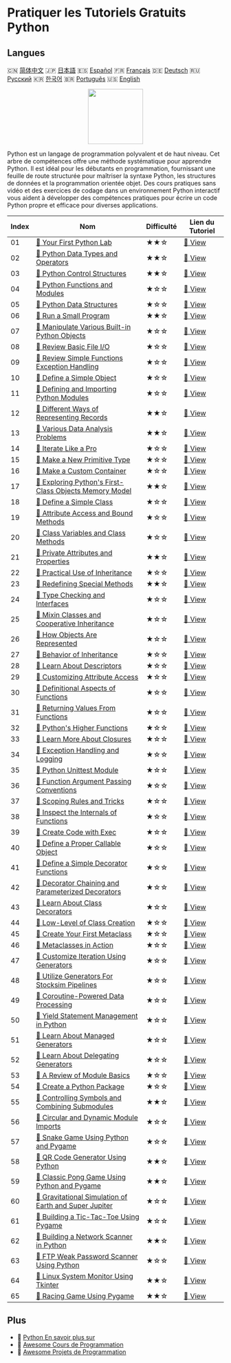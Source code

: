 # Pratiquer les Tutoriels Gratuits Python

## Langues

🇨🇳 [简体中文](README_zh.md) 🇯🇵 [日本語](README_ja.md) 🇪🇸 [Español](README_es.md) 🇫🇷 [Français](README_fr.md) 🇩🇪 [Deutsch](README_de.md) 🇷🇺 [Русский](README_ru.md) 🇰🇷 [한국어](README_ko.md) 🇧🇷 [Português](README_pt.md) 🇺🇸 [English](README.md) 

<div align="center">
<img width="128px" src="https://file.labex.io/path/E4pVLzVNCjyM.png">
</div>

Python est un langage de programmation polyvalent et de haut niveau. Cet arbre de compétences offre une méthode systématique pour apprendre Python. Il est idéal pour les débutants en programmation, fournissant une feuille de route structurée pour maîtriser la syntaxe Python, les structures de données et la programmation orientée objet. Des cours pratiques sans vidéo et des exercices de codage dans un environnement Python interactif vous aident à développer des compétences pratiques pour écrire un code Python propre et efficace pour diverses applications.

|   Index | Nom                                                                                                                                                    | Difficulté   | Lien du Tutoriel                                                                                        |
|---------|--------------------------------------------------------------------------------------------------------------------------------------------------------|--------------|---------------------------------------------------------------------------------------------------------|
|      01 | [📖 Your First Python Lab](https://labex.io/tutorials/python-your-first-python-lab-270256)                                                             | ★★☆          | [🔗 View](https://labex.io/tutorials/python-your-first-python-lab-270256)                               |
|      02 | [📖 Python Data Types and Operators](https://labex.io/tutorials/python-python-data-types-and-operators-393077)                                         | ★★☆          | [🔗 View](https://labex.io/tutorials/python-python-data-types-and-operators-393077)                     |
|      03 | [📖 Python Control Structures](https://labex.io/tutorials/python-python-control-structures-393123)                                                     | ★★☆          | [🔗 View](https://labex.io/tutorials/python-python-control-structures-393123)                           |
|      04 | [📖 Python Functions and Modules](https://labex.io/tutorials/python-python-functions-and-modules-393141)                                               | ★☆☆          | [🔗 View](https://labex.io/tutorials/python-python-functions-and-modules-393141)                        |
|      05 | [📖 Python Data Structures](https://labex.io/tutorials/python-python-data-structures-393168)                                                           | ★☆☆          | [🔗 View](https://labex.io/tutorials/python-python-data-structures-393168)                              |
|      06 | [📖 Run a Small Program](https://labex.io/tutorials/python-run-a-small-program-132390)                                                                 | ★★☆          | [🔗 View](https://labex.io/tutorials/python-run-a-small-program-132390)                                 |
|      07 | [📖 Manipulate Various Built-in Python Objects](https://labex.io/tutorials/python-manipulate-various-built-in-python-objects-132391)                   | ★☆☆          | [🔗 View](https://labex.io/tutorials/python-manipulate-various-built-in-python-objects-132391)          |
|      08 | [📖 Review Basic File I/O](https://labex.io/tutorials/python-review-basic-file-i-o-132392)                                                             | ★☆☆          | [🔗 View](https://labex.io/tutorials/python-review-basic-file-i-o-132392)                               |
|      09 | [📖 Review Simple Functions Exception Handling](https://labex.io/tutorials/python-review-simple-functions-exception-handling-132393)                   | ★☆☆          | [🔗 View](https://labex.io/tutorials/python-review-simple-functions-exception-handling-132393)          |
|      10 | [📖 Define a Simple Object](https://labex.io/tutorials/python-define-a-simple-object-132394)                                                           | ★☆☆          | [🔗 View](https://labex.io/tutorials/python-define-a-simple-object-132394)                              |
|      11 | [📖 Defining and Importing Python Modules](https://labex.io/tutorials/python-defining-and-importing-python-modules-132395)                             | ★☆☆          | [🔗 View](https://labex.io/tutorials/python-defining-and-importing-python-modules-132395)               |
|      12 | [📖 Different Ways of Representing Records](https://labex.io/tutorials/python-different-ways-of-representing-records-132428)                           | ★★☆          | [🔗 View](https://labex.io/tutorials/python-different-ways-of-representing-records-132428)              |
|      13 | [📖 Various Data Analysis Problems](https://labex.io/tutorials/python-various-data-analysis-problems-132438)                                           | ★★☆          | [🔗 View](https://labex.io/tutorials/python-various-data-analysis-problems-132438)                      |
|      14 | [📖 Iterate Like a Pro](https://labex.io/tutorials/python-iterate-like-a-pro-132442)                                                                   | ★☆☆          | [🔗 View](https://labex.io/tutorials/python-iterate-like-a-pro-132442)                                  |
|      15 | [📖 Make a New Primitive Type](https://labex.io/tutorials/python-make-a-new-primitive-type-132443)                                                     | ★☆☆          | [🔗 View](https://labex.io/tutorials/python-make-a-new-primitive-type-132443)                           |
|      16 | [📖 Make a Custom Container](https://labex.io/tutorials/python-make-a-custom-container-132444)                                                         | ★☆☆          | [🔗 View](https://labex.io/tutorials/python-make-a-custom-container-132444)                             |
|      17 | [📖 Exploring Python's First-Class Objects Memory Model](https://labex.io/tutorials/python-exploring-python-s-first-class-objects-memory-model-132489) | ★★☆          | [🔗 View](https://labex.io/tutorials/python-exploring-python-s-first-class-objects-memory-model-132489) |
|      18 | [📖 Define a Simple Class](https://labex.io/tutorials/python-define-a-simple-class-132490)                                                             | ★☆☆          | [🔗 View](https://labex.io/tutorials/python-define-a-simple-class-132490)                               |
|      19 | [📖 Attribute Access and Bound Methods](https://labex.io/tutorials/python-attribute-access-and-bound-methods-132491)                                   | ★☆☆          | [🔗 View](https://labex.io/tutorials/python-attribute-access-and-bound-methods-132491)                  |
|      20 | [📖 Class Variables and Class Methods](https://labex.io/tutorials/python-class-variables-and-class-methods-132493)                                     | ★☆☆          | [🔗 View](https://labex.io/tutorials/python-class-variables-and-class-methods-132493)                   |
|      21 | [📖 Private Attributes and Properties](https://labex.io/tutorials/python-private-attributes-and-properties-132494)                                     | ★★☆          | [🔗 View](https://labex.io/tutorials/python-private-attributes-and-properties-132494)                   |
|      22 | [📖 Practical Use of Inheritance](https://labex.io/tutorials/python-practical-use-of-inheritance-132495)                                               | ★☆☆          | [🔗 View](https://labex.io/tutorials/python-practical-use-of-inheritance-132495)                        |
|      23 | [📖 Redefining Special Methods](https://labex.io/tutorials/python-redefining-special-methods-132496)                                                   | ★★☆          | [🔗 View](https://labex.io/tutorials/python-redefining-special-methods-132496)                          |
|      24 | [📖 Type Checking and Interfaces](https://labex.io/tutorials/python-type-checking-and-interfaces-132497)                                               | ★☆☆          | [🔗 View](https://labex.io/tutorials/python-type-checking-and-interfaces-132497)                        |
|      25 | [📖 Mixin Classes and Cooperative Inheritance](https://labex.io/tutorials/python-mixin-classes-and-cooperative-inheritance-132498)                     | ★☆☆          | [🔗 View](https://labex.io/tutorials/python-mixin-classes-and-cooperative-inheritance-132498)           |
|      26 | [📖 How Objects Are Represented](https://labex.io/tutorials/python-how-objects-are-represented-132499)                                                 | ★☆☆          | [🔗 View](https://labex.io/tutorials/python-how-objects-are-represented-132499)                         |
|      27 | [📖 Behavior of Inheritance](https://labex.io/tutorials/python-behavior-of-inheritance-132500)                                                         | ★☆☆          | [🔗 View](https://labex.io/tutorials/python-behavior-of-inheritance-132500)                             |
|      28 | [📖 Learn About Descriptors](https://labex.io/tutorials/python-learn-about-descriptors-132501)                                                         | ★☆☆          | [🔗 View](https://labex.io/tutorials/python-learn-about-descriptors-132501)                             |
|      29 | [📖 Customizing Attribute Access](https://labex.io/tutorials/python-customizing-attribute-access-132502)                                               | ★☆☆          | [🔗 View](https://labex.io/tutorials/python-customizing-attribute-access-132502)                        |
|      30 | [📖 Definitional Aspects of Functions](https://labex.io/tutorials/python-definitional-aspects-of-functions-132503)                                     | ★☆☆          | [🔗 View](https://labex.io/tutorials/python-definitional-aspects-of-functions-132503)                   |
|      31 | [📖 Returning Values From Functions](https://labex.io/tutorials/python-returning-values-from-functions-132504)                                         | ★☆☆          | [🔗 View](https://labex.io/tutorials/python-returning-values-from-functions-132504)                     |
|      32 | [📖 Python's Higher Functions](https://labex.io/tutorials/python-python-s-higher-functions-132505)                                                     | ★☆☆          | [🔗 View](https://labex.io/tutorials/python-python-s-higher-functions-132505)                           |
|      33 | [📖 Learn More About Closures](https://labex.io/tutorials/python-learn-more-about-closures-132506)                                                     | ★☆☆          | [🔗 View](https://labex.io/tutorials/python-learn-more-about-closures-132506)                           |
|      34 | [📖 Exception Handling and Logging](https://labex.io/tutorials/python-exception-handling-and-logging-132507)                                           | ★☆☆          | [🔗 View](https://labex.io/tutorials/python-exception-handling-and-logging-132507)                      |
|      35 | [📖 Python Unittest Module](https://labex.io/tutorials/python-python-unittest-module-132508)                                                           | ★☆☆          | [🔗 View](https://labex.io/tutorials/python-python-unittest-module-132508)                              |
|      36 | [📖 Function Argument Passing Conventions](https://labex.io/tutorials/python-function-argument-passing-conventions-132509)                             | ★☆☆          | [🔗 View](https://labex.io/tutorials/python-function-argument-passing-conventions-132509)               |
|      37 | [📖 Scoping Rules and Tricks](https://labex.io/tutorials/python-scoping-rules-and-tricks-132510)                                                       | ★☆☆          | [🔗 View](https://labex.io/tutorials/python-scoping-rules-and-tricks-132510)                            |
|      38 | [📖 Inspect the Internals of Functions](https://labex.io/tutorials/python-inspect-the-internals-of-functions-132511)                                   | ★☆☆          | [🔗 View](https://labex.io/tutorials/python-inspect-the-internals-of-functions-132511)                  |
|      39 | [📖 Create Code with Exec](https://labex.io/tutorials/python-create-code-with-exec-132512)                                                             | ★☆☆          | [🔗 View](https://labex.io/tutorials/python-create-code-with-exec-132512)                               |
|      40 | [📖 Define a Proper Callable Object](https://labex.io/tutorials/python-define-a-proper-callable-object-132513)                                         | ★☆☆          | [🔗 View](https://labex.io/tutorials/python-define-a-proper-callable-object-132513)                     |
|      41 | [📖 Define a Simple Decorator Functions](https://labex.io/tutorials/python-define-a-simple-decorator-functions-132514)                                 | ★☆☆          | [🔗 View](https://labex.io/tutorials/python-define-a-simple-decorator-functions-132514)                 |
|      42 | [📖 Decorator Chaining and Parameterized Decorators](https://labex.io/tutorials/python-decorator-chaining-and-parameterized-decorators-132515)         | ★☆☆          | [🔗 View](https://labex.io/tutorials/python-decorator-chaining-and-parameterized-decorators-132515)     |
|      43 | [📖 Learn About Class Decorators](https://labex.io/tutorials/python-learn-about-class-decorators-132516)                                               | ★☆☆          | [🔗 View](https://labex.io/tutorials/python-learn-about-class-decorators-132516)                        |
|      44 | [📖 Low-Level of Class Creation](https://labex.io/tutorials/python-low-level-of-class-creation-132517)                                                 | ★☆☆          | [🔗 View](https://labex.io/tutorials/python-low-level-of-class-creation-132517)                         |
|      45 | [📖 Create Your First Metaclass](https://labex.io/tutorials/python-create-your-first-metaclass-132519)                                                 | ★☆☆          | [🔗 View](https://labex.io/tutorials/python-create-your-first-metaclass-132519)                         |
|      46 | [📖 Metaclasses in Action](https://labex.io/tutorials/python-metaclasses-in-action-132521)                                                             | ★☆☆          | [🔗 View](https://labex.io/tutorials/python-metaclasses-in-action-132521)                               |
|      47 | [📖 Customize Iteration Using Generators](https://labex.io/tutorials/python-customize-iteration-using-generators-132522)                               | ★☆☆          | [🔗 View](https://labex.io/tutorials/python-customize-iteration-using-generators-132522)                |
|      48 | [📖 Utilize Generators For Stocksim Pipelines](https://labex.io/tutorials/python-utilize-generators-for-stocksim-pipelines-132523)                     | ★☆☆          | [🔗 View](https://labex.io/tutorials/python-utilize-generators-for-stocksim-pipelines-132523)           |
|      49 | [📖 Coroutine-Powered Data Processing](https://labex.io/tutorials/python-coroutine-powered-data-processing-132524)                                     | ★☆☆          | [🔗 View](https://labex.io/tutorials/python-coroutine-powered-data-processing-132524)                   |
|      50 | [📖 Yield Statement Management in Python](https://labex.io/tutorials/python-yield-statement-management-in-python-132525)                               | ★☆☆          | [🔗 View](https://labex.io/tutorials/python-yield-statement-management-in-python-132525)                |
|      51 | [📖 Learn About Managed Generators](https://labex.io/tutorials/python-learn-about-managed-generators-132526)                                           | ★☆☆          | [🔗 View](https://labex.io/tutorials/python-learn-about-managed-generators-132526)                      |
|      52 | [📖 Learn About Delegating Generators](https://labex.io/tutorials/python-learn-about-delegating-generators-132527)                                     | ★☆☆          | [🔗 View](https://labex.io/tutorials/python-learn-about-delegating-generators-132527)                   |
|      53 | [📖 A Review of Module Basics](https://labex.io/tutorials/python-a-review-of-module-basics-132528)                                                     | ★☆☆          | [🔗 View](https://labex.io/tutorials/python-a-review-of-module-basics-132528)                           |
|      54 | [📖 Create a Python Package](https://labex.io/tutorials/python-create-a-python-package-132529)                                                         | ★☆☆          | [🔗 View](https://labex.io/tutorials/python-create-a-python-package-132529)                             |
|      55 | [📖 Controlling Symbols and Combining Submodules](https://labex.io/tutorials/python-controlling-symbols-and-combining-submodules-132530)               | ★★☆          | [🔗 View](https://labex.io/tutorials/python-controlling-symbols-and-combining-submodules-132530)        |
|      56 | [📖 Circular and Dynamic Module Imports](https://labex.io/tutorials/python-circular-and-dynamic-module-imports-132531)                                 | ★☆☆          | [🔗 View](https://labex.io/tutorials/python-circular-and-dynamic-module-imports-132531)                 |
|      57 | [📖 Snake Game Using Python and Pygame](https://labex.io/tutorials/python-snake-game-using-python-and-pygame-298902)                                   | ★☆☆          | [🔗 View](https://labex.io/tutorials/python-snake-game-using-python-and-pygame-298902)                  |
|      58 | [📖 QR Code Generator Using Python](https://labex.io/tutorials/python-qr-code-generator-using-python-298900)                                           | ★★☆          | [🔗 View](https://labex.io/tutorials/python-qr-code-generator-using-python-298900)                      |
|      59 | [📖 Classic Pong Game Using Python and Pygame](https://labex.io/tutorials/python-classic-pong-game-using-python-and-pygame-298856)                     | ★★☆          | [🔗 View](https://labex.io/tutorials/python-classic-pong-game-using-python-and-pygame-298856)           |
|      60 | [📖 Gravitational Simulation of Earth and Super Jupiter](https://labex.io/tutorials/python-gravitational-simulation-of-earth-and-super-jupiter-298885) | ★☆☆          | [🔗 View](https://labex.io/tutorials/python-gravitational-simulation-of-earth-and-super-jupiter-298885) |
|      61 | [📖 Building a Tic-Tac-Toe Using Pygame](https://labex.io/tutorials/python-building-a-tic-tac-toe-using-pygame-298907)                                 | ★☆☆          | [🔗 View](https://labex.io/tutorials/python-building-a-tic-tac-toe-using-pygame-298907)                 |
|      62 | [📖 Building a Network Scanner in Python](https://labex.io/tutorials/python-building-a-network-scanner-in-python-298855)                               | ★★☆          | [🔗 View](https://labex.io/tutorials/python-building-a-network-scanner-in-python-298855)                |
|      63 | [📖 FTP Weak Password Scanner Using Python](https://labex.io/tutorials/python-ftp-weak-password-scanner-using-python-298882)                           | ★☆☆          | [🔗 View](https://labex.io/tutorials/python-ftp-weak-password-scanner-using-python-298882)              |
|      64 | [📖 Linux System Monitor Using Tkinter](https://labex.io/tutorials/python-linux-system-monitor-using-tkinter-298891)                                   | ★★☆          | [🔗 View](https://labex.io/tutorials/python-linux-system-monitor-using-tkinter-298891)                  |
|      65 | [📖 Racing Game Using Pygame](https://labex.io/tutorials/python-racing-game-using-pygame-298901)                                                       | ★★☆          | [🔗 View](https://labex.io/tutorials/python-racing-game-using-pygame-298901)                            |

## Plus

- 🔗 [Python En savoir plus sur](https://labex.io/fr/skilltrees/python)
- 🔗 [Awesome Cours de Programmation](https://github.com/labex-labs/awesome-programming-courses)
- 🔗 [Awesome Projets de Programmation](https://github.com/labex-labs/awesome-programming-projects)

